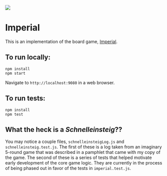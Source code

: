 ![](https://github.com/Thrillberg/imperial/workflows/Node.js%20CI/badge.svg)

# Imperial

This is an implementation of the board game, [Imperial](https://en.wikipedia.org/wiki/Imperial_(board_game)).

## To run locally:
```
npm install
npm start
```

Navigate to `http://localhost:9080` in a web browser.

## To run tests:
```
npm install
npm test
```

## What the heck is a _Schnelleinsteig_??

You may notice a couple files, `schnelleinsteigLog.js` and `schnelleinsteig.test.js`. The first of these is a log taken from an imaginary 5-round game that was described in a pamphlet that came with my copy of the game. The second of these is a series of tests that helped motivate early development of the core game logic. They are currently in the process of being phased out in favor of the tests in `imperial.test.js`.
